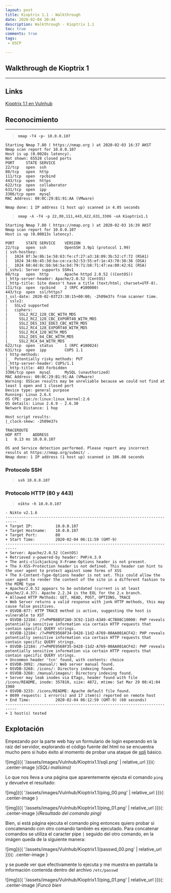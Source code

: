 ```yaml
---
layout: post
title: Kioptrix 1.1 - Walkthrough
date: 2020-02-04 20:44
description: Walkthrough - Kioptrix 1.1
toc: true
comments: true
tags: 
 - OSCP

---
```


## **Walkthrough de Kioptrix 1**
---

## **Links**
[Kioptrix 1.1 en Vulnhub](https://www.vulnhub.com/entry/kioptrix-level-11-2,23/)


## **Reconocimiento**
---
>**`nmap -T4 -p- 10.0.0.107`**

```console
Starting Nmap 7.80 ( https://nmap.org ) at 2020-02-03 16:37 AKST
Nmap scan report for 10.0.0.107
Host is up (0.0028s latency).
Not shown: 65528 closed ports
PORT     STATE SERVICE
22/tcp   open  ssh
80/tcp   open  http
111/tcp  open  rpcbind
443/tcp  open  https
622/tcp  open  collaborator
631/tcp  open  ipp
3306/tcp open  mysql
MAC Address: 00:0C:29:B1:91:AA (VMware)

Nmap done: 1 IP address (1 host up) scanned in 4.05 seconds

```

>**`nmap -A -T4 -p 22,80,111,443,622,631,3306 -oA Kioptrix1.1`**

```console
Starting Nmap 7.80 ( https://nmap.org ) at 2020-02-03 16:39 AKST
Nmap scan report for 10.0.0.107
Host is up (0.00013s latency).

PORT     STATE SERVICE    VERSION
22/tcp   open  ssh        OpenSSH 3.9p1 (protocol 1.99)
| ssh-hostkey:
|   1024 8f:3e:8b:1e:58:63:fe:cf:27:a3:18:09:3b:52:cf:72 (RSA1)
|   1024 34:6b:45:3d:ba:ce:ca:b2:53:55:ef:1e:43:70:38:36 (DSA)
|_  1024 68:4d:8c:bb:b6:5a:bd:79:71:b8:71:47:ea:00:42:61 (RSA)
|_sshv1: Server supports SSHv1
80/tcp   open  http       Apache httpd 2.0.52 ((CentOS))
|_http-server-header: Apache/2.0.52 (CentOS)
|_http-title: Site doesn't have a title (text/html; charset=UTF-8).
111/tcp  open  rpcbind    2 (RPC #100000)
443/tcp  open  ssl/https?
|_ssl-date: 2020-02-03T23:30:15+00:00; -2h09m37s from scanner time.
| sslv2:
|   SSLv2 supported
|   ciphers:
|     SSL2_RC2_128_CBC_WITH_MD5
|     SSL2_RC2_128_CBC_EXPORT40_WITH_MD5
|     SSL2_DES_192_EDE3_CBC_WITH_MD5
|     SSL2_RC4_128_EXPORT40_WITH_MD5
|     SSL2_RC4_128_WITH_MD5
|     SSL2_DES_64_CBC_WITH_MD5
|_    SSL2_RC4_64_WITH_MD5
622/tcp  open  status     1 (RPC #100024)
631/tcp  open  ipp        CUPS 1.1
| http-methods:
|_  Potentially risky methods: PUT
|_http-server-header: CUPS/1.1
|_http-title: 403 Forbidden
3306/tcp open  mysql      MySQL (unauthorized)
MAC Address: 00:0C:29:B1:91:AA (VMware)
Warning: OSScan results may be unreliable because we could not find at least 1 open and 1 closed port
Device type: general purpose
Running: Linux 2.6.X
OS CPE: cpe:/o:linux:linux_kernel:2.6
OS details: Linux 2.6.9 - 2.6.30
Network Distance: 1 hop

Host script results:
|_clock-skew: -2h09m37s

TRACEROUTE
HOP RTT     ADDRESS
1   0.13 ms 10.0.0.107

OS and Service detection performed. Please report any incorrect results at https://nmap.org/submit/ .
Nmap done: 1 IP address (1 host up) scanned in 106.08 seconds
```

### **Protocolo SSH**

>**``ssh 10.0.0.107``**


### **Protocolo HTTP (80 y 443)**

>**``nikto -h 10.0.0.107``**

```console
- Nikto v2.1.6
---------------------------------------------------------------------------
+ Target IP:          10.0.0.107
+ Target Hostname:    10.0.0.107
+ Target Port:        80
+ Start Time:         2020-02-04 06:11:59 (GMT-9)
---------------------------------------------------------------------------
+ Server: Apache/2.0.52 (CentOS)
+ Retrieved x-powered-by header: PHP/4.3.9
+ The anti-clickjacking X-Frame-Options header is not present.
+ The X-XSS-Protection header is not defined. This header can hint to the user agent to protect against some forms of XSS
+ The X-Content-Type-Options header is not set. This could allow the user agent to render the content of the site in a different fashion to the MIME type
+ Apache/2.0.52 appears to be outdated (current is at least Apache/2.4.37). Apache 2.2.34 is the EOL for the 2.x branch.
+ Allowed HTTP Methods: GET, HEAD, POST, OPTIONS, TRACE
+ Web Server returns a valid response with junk HTTP methods, this may cause false positives.
+ OSVDB-877: HTTP TRACE method is active, suggesting the host is vulnerable to XST
+ OSVDB-12184: /?=PHPB8B5F2A0-3C92-11d3-A3A9-4C7B08C10000: PHP reveals potentially sensitive information via certain HTTP requests that contain specific QUERY strings.
+ OSVDB-12184: /?=PHPE9568F34-D428-11d2-A769-00AA001ACF42: PHP reveals potentially sensitive information via certain HTTP requests that contain specific QUERY strings.
+ OSVDB-12184: /?=PHPE9568F35-D428-11d2-A769-00AA001ACF42: PHP reveals potentially sensitive information via certain HTTP requests that contain specific QUERY strings.
+ Uncommon header 'tcn' found, with contents: choice
+ OSVDB-3092: /manual/: Web server manual found.
+ OSVDB-3268: /icons/: Directory indexing found.
+ OSVDB-3268: /manual/images/: Directory indexing found.
+ Server may leak inodes via ETags, header found with file /icons/README, inode: 357810, size: 4872, mtime: Sat Mar 29 08:41:04 1980
+ OSVDB-3233: /icons/README: Apache default file found.
+ 8699 requests: 1 error(s) and 17 item(s) reported on remote host
+ End Time:           2020-02-04 06:12:59 (GMT-9) (60 seconds)
---------------------------------------------------------------------------
+ 1 host(s) tested
```
## **Explotación**

Empezando por la parte web hay un formulario de login esperando en la raiz del servidor, explorando el código fuente del html no se encuentra mucho pero si hubo éxito al momento de probar una ataque de [sqli](https://www.elladodelmal.com/2007/07/sql-injection-level-1.html) básico.

![img]({{ '/assets/images/Vulnhub/Kioptrix1.1/sqli.png' | relative_url }}){: .center-image }*(SQLi malísimo)*

Lo que nos lleva a una página que aparentemente ejecuta el comando ``ping`` y devuelve el resultado:

![img]({{ '/assets/images/Vulnhub/Kioptrix1.1/ping_00.png' | relative_url }}){: .center-image }



![img]({{ '/assets/images/Vulnhub/Kioptrix1.1/ping_01.png' | relative_url }}){: .center-image }*(Resultado del comando ping)*


Bien, si está página ejecuta el comando ping entonces quiero probar si concatenando con otro comando también es ejecutado. Para concatenar comandos se utiliza el caracter pipe ``|`` seguido del otro comando, en la imágen queda de la siguiente manera:

![img]({{ '/assets/images/Vulnhub/Kioptrix1.1/passwd_00.png' | relative_url }}){: .center-image }

y se puede ver que efectivamente lo ejecuta y me muestra en pantalla la información contenida dentro del archivo ``/etc/passwd``

![img]({{ '/assets/images/Vulnhub/Kioptrix1.1/ping_01.png' | relative_url }}){: .center-image }*Funcó bien*


